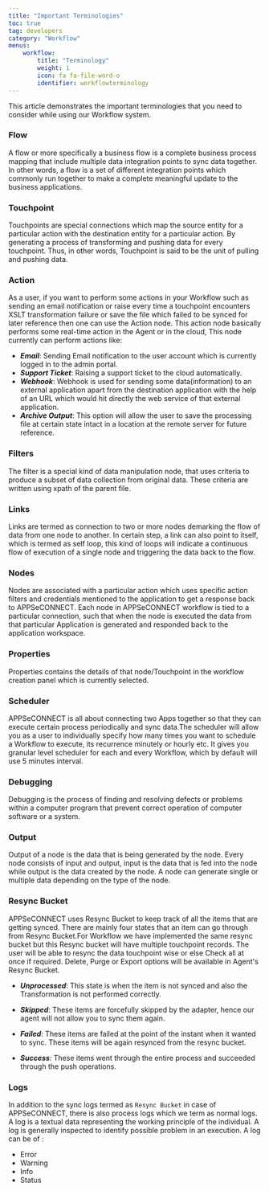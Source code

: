 ```yaml
---
title: "Important Terminologies"
toc: true
tag: developers
category: "Workflow"
menus: 
    workflow:
        title: "Terminology" 
        weight: 1
        icon: fa fa-file-word-o
        identifier: workflowterminology
---
```


This article demonstrates the important terminologies that you need to consider while using our Workflow system.
### Flow
A flow or more specifically a business flow is a complete business process mapping that include multiple data integration points to sync data together. In other words, a flow is a set of different integration points which commonly run together to make a complete meaningful update to the business applications.

### Touchpoint
Touchpoints are special connections which map the source entity for a particular action with the destination entity for a particular action. By generating a process of transforming and pushing data for every touchpoint. Thus, in other words, Touchpoint is said to be the unit of pulling and pushing data.

### Action
As a user, if you want to perform some actions in your Workflow such as sending an email notification or raise every time a touchpoint encounters XSLT transformation failure or save the file which failed to be synced for later reference then one can use the Action node. This action node basically performs some real-time action in the Agent or in the cloud, This node currently can perform actions like:

   - ***Email***: Sending Email notification to the user account which is currently logged in to the admin portal.
   - ***Support Ticket***: Raising a support ticket to the cloud automatically.
   - ***Webhook***: Webhook is used for sending some data(information) to an external application apart from the destination application with the help of an URL which would hit directly the web service of that external application.
   - ***Archive Output***: This option will allow the user to save the processing file at certain state intact in a location at the remote server for future reference.

### Filters
The filter is a special kind of data manipulation node, that uses criteria to produce a subset of data 
  collection from original data. These criteria are written using xpath of the parent file.
### Links
Links are termed as connection to two or more nodes demarking the flow of data from one node to another. In certain step, a link can also point to itself, which is termed as self loop, this kind of loops will indicate a continuous flow of execution of a single node and triggering the data back to the flow.
### Nodes
Nodes are associated with a particular action which uses specific action filters and credentials  mentioned to the application to get a response back to APPSeCONNECT. Each node in APPSeCONNECT workflow is tied to a particular connection, such that when the node is executed the data from that particular Application is generated 
and responded back to the application workspace. 
### Properties
Properties contains the details of that node/Touchpoint in the workflow creation panel which is
  currently selected.     
### Scheduler
APPSeCONNECT is all about connecting two Apps together so that they can execute certain process 
 periodically and sync data.The scheduler will allow you as a user to individually specify how many times you want to schedule a Workflow to execute, its recurrence minutely or hourly etc. It gives you granular level scheduler for each and every Workflow, which by default will use 5 minutes interval.
### Debugging
Debugging is the process of finding and resolving defects or problems within a computer program that 
  prevent correct operation of computer software or a system.   
### Output
Output of a node is the data that is being generated by the node. Every node consists of input and output, input is the data that is fed into the node while output is the data created by the node. A node can generate single or multiple data depending on the type of the node.
### Resync Bucket
APPSeCONNECT uses Resync Bucket to keep track of all the items that are getting synced. There are  mainly four states that an item can go through from Resync Bucket.For Workflow we have implemented the same resync  bucket but this Resync bucket will have multiple touchpoint records. The user will be able to resync the data
 touchpoint wise or else Check all at once if required. Delete, Purge or Export options will be available in Agent's  Resync Bucket.
   
   - ***Unprocessed***: This state is when the item is not synced and also the Transformation is not performed correctly. 

   - ***Skipped***: These items are forcefully skipped by the adapter, hence our agent will not allow you to sync them again.

   - ***Failed***: These items are failed at the point of the instant when it wanted to sync. These items will be again resynced from the resync bucket. 

   - ***Success***: These items went through the entire process and succeeded through the push operations. 


### Logs
In addition to the sync logs termed as `Resync Bucket` in case of APPSeCONNECT, there is also process logs which we term as normal logs. A log is a textual data representing the working principle of the individual. A log is generally inspected to identify possible problem in an execution.  A log can be of :
- Error 
- Warning 
- Info
- Status
